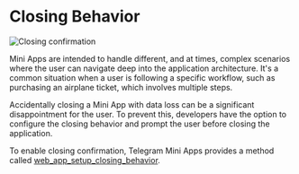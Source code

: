 # Closing Behavior

![Closing confirmation](/functionality/closing-confirmation.png)

Mini Apps are intended to handle different, and at times, complex scenarios where the user can
navigate deep into the application architecture. It's a common situation when a user is following a
specific workflow, such as purchasing an airplane ticket, which involves multiple steps.

Accidentally closing a Mini App with data loss can be a significant disappointment for the user. To
prevent this, developers have the option to configure the closing behavior and prompt the user
before closing the application.

To enable closing confirmation, Telegram Mini Apps provides a method
called [web_app_setup_closing_behavior](methods.md#web-app-setup-closing-behavior).
